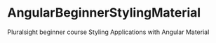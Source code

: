 # AngularBeginnerStylingMaterial
Pluralsight beginner course  Styling Applications with Angular Material
